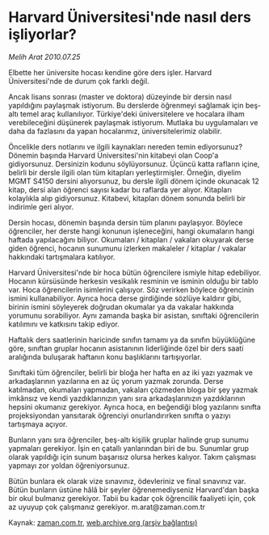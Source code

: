# Harvard Üniversitesi'nde  nasıl ders işliyorlar?

*Melih Arat 2010.07.25*

<td class="columnist-detail">
<p>Elbette her üniversite hocası kendine göre ders işler. Harvard Üniversitesi'nde de durum çok farklı değil.</p>
<p>
<div id="haberMetinDiv">
<p>Ancak lisans sonrası (master ve doktora) düzeyinde bir dersin nasıl yapıldığını paylaşmak istiyorum. Bu derslerde öğrenmeyi sağlamak için beş-altı temel araç kullanılıyor. Türkiye'deki üniversitelere ve hocalara ilham verebileceğini düşünerek paylaşmak istiyorum. Mutlaka bu uygulamaları ve daha da fazlasını da yapan hocalarımız, üniversitelerimiz olabilir.
<p> Öncelikle ders notlarını ve ilgili kaynakları nereden temin ediyorsunuz? Dönemin başında Harvard Üniversitesi'nin kitabevi olan Coop'a gidiyorsunuz. Dersinizin kodunu söylüyorsunuz. Üçüncü katta rafların içine, belirli bir dersle ilgili olan tüm kitapları yerleştirmişler. Örneğin, diyelim MGMT S4150 dersini alıyorsunuz, bu dersle ilgili dönem içinde okunacak 12 kitap, dersi alan öğrenci sayısı kadar bu raflarda yer alıyor. Kitapları kolaylıkla alıp gidiyorsunuz. Kitabevi, kitapları dönem sonunda belirli bir indirimle geri alıyor.
<p> Dersin hocası, dönemin başında dersin tüm planını paylaşıyor. Böylece öğrenciler, her derste hangi konunun işleneceğini, hangi okumaların hangi haftada yapılacağını biliyor. Okumaları / kitapları / vakaları okuyarak derse giden öğrenci, hocanın sunumunu izlerken makaleler / kitaplar / vakalar hakkındaki tartışmalara katılıyor.
<p> Harvard Üniversitesi'nde bir hoca bütün öğrencilere ismiyle hitap edebiliyor. Hocanın kürsüsünde herkesin vesikalık resminin ve isminin olduğu bir tablo var. Hoca öğrencilerin isimlerini çalışıyor. Söz verirken böylece öğrencinin ismini kullanabiliyor. Ayrıca hoca derse girdiğinde sözlüye kaldırır gibi, birinin ismini söyleyerek doğrudan okumalar ya da vakalar hakkında yorumunu sorabiliyor. Aynı zamanda başka bir asistan, sınıftaki öğrencilerin katılımını ve katkısını takip ediyor.
<p> Haftalık ders saatlerinin haricinde sınıfın tamamı ya da sınıfın büyüklüğüne göre, sınıftan gruplar hocanın asistanının liderliğinde özel bir ders saati aralığında buluşarak haftanın konu başlıklarını tartışıyorlar.
<p> Sınıftaki tüm öğrenciler, belirli bir bloğa her hafta en az iki yazı yazmak ve arkadaşlarının yazılarına en az üç yorum yazmak zorunda. Derse katılmadan, okumaları yapmadan, vakaları çözmeden bloga bir şey yazmak imkânsız ve kendi yazdıklarınızın yanı sıra arkadaşlarınızın yazdıklarının hepsini okumanız gerekiyor. Ayrıca hoca, en beğendiği blog yazılarını sınıfta projeksiyondan yansıtarak öğrenciyi onurlandırırken sınıfta o yazıyı tartışmaya açıyor.
<p> Bunların yanı sıra öğrenciler, beş-altı kişilik gruplar halinde grup sunumu yapmaları gerekiyor. İşin en çatallı yanlarından biri de bu. Sunumlar grup olarak yapıldığı için sunum başarısız olursa herkes kalıyor. Takım çalışması yapmayı zor yoldan öğreniyorsunuz.
<p> Bütün bunlara ek olarak vize sınavınız, ödevleriniz ve final sınavınız var. Bütün bunların üstüne hâlâ bir şeyler öğrenemediyseniz Harvard'dan başka bir okul bulmanız gerekiyor. Tabii bu kadar çok öğrencilik faaliyeti için, çok az uyuyup çok çalışmanız gerekiyor. m.arat@zaman.com.tr</p></p></p></p></p></p></p></p></div>
</p>
<a href="http://web.archive.org/web/20101224202632/mailto:m.arat@zaman.com.tr">
</a></td>

Kaynak: [zaman.com.tr](http://zaman.com.tr/yazar.do?yazino=1008463), [web.archive.org (arşiv bağlantısı)](http://web.archive.org/web/20101224202632/http://zaman.com.tr/yazar.do?yazino=1008463)

